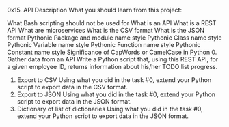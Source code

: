 0x15. API
Description
What you should learn from this project:

What Bash scripting should not be used for
What is an API
What is a REST API
What are microservices
What is the CSV format
What is the JSON format
Pythonic Package and module name style
Pythonic Class name style
Pythonic Variable name style
Pythonic Function name style
Pythonic Constant name style
Significance of CapWords or CamelCase in Python
0. Gather data from an API
Write a Python script that, using this REST API, for a given employee ID, returns information about his/her TODO list progress.
1. Export to CSV
Using what you did in the task #0, extend your Python script to export data in the CSV format.
2. Export to JSON
Using what you did in the task #0, extend your Python script to export data in the JSON format.
3. Dictionary of list of dictionaries
Using what you did in the task #0, extend your Python script to export data in the JSON format.
